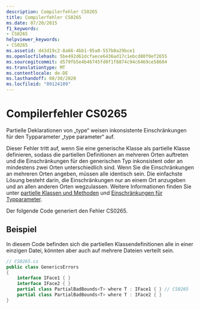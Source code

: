 ```yaml
---
description: Compilerfehler CS0265
title: Compilerfehler CS0265
ms.date: 07/20/2015
f1_keywords:
- CS0265
helpviewer_keywords:
- CS0265
ms.assetid: d43d19c2-8a66-4bb1-95a0-557b0a29bce1
ms.openlocfilehash: 5be492d61dcfaece6436ad17c1ebcd80f0ef2655
ms.sourcegitcommit: d579fb5e4b46745fd0f1f8874c94c6469ce58604
ms.translationtype: MT
ms.contentlocale: de-DE
ms.lasthandoff: 08/30/2020
ms.locfileid: "89124109"
---
```

# <a name="compiler-error-cs0265"></a>Compilerfehler CS0265
Partielle Deklarationen von „type“ weisen inkonsistente Einschränkungen für den Typparameter „type parameter“ auf.  
  
 Dieser Fehler tritt auf, wenn Sie eine generische Klasse als partielle Klasse definieren, sodass die partiellen Definitionen an mehreren Orten auftreten und die Einschränkungen für den generischen Typ inkonsistent oder an mindestens zwei Orten unterschiedlich sind. Wenn Sie die Einschränkungen an mehreren Orten angeben, müssen alle identisch sein. Die einfachste Lösung besteht darin, die Einschränkungen nur an einem Ort anzugeben und an allen anderen Orten wegzulassen. Weitere Informationen finden Sie unter [partielle Klassen und Methoden](../programming-guide/classes-and-structs/partial-classes-and-methods.md) und [Einschränkungen für Typparameter](../programming-guide/generics/constraints-on-type-parameters.md).  
  
 Der folgende Code generiert den Fehler CS0265.  
  
## <a name="example"></a>Beispiel  
 In diesem Code befinden sich die partiellen Klassendefinitionen alle in einer einzigen Datei, könnten aber auch auf mehrere Dateien verteilt sein.  
  
```csharp  
// CS0265.cs  
public class GenericsErrors
{  
    interface IFace1 { }  
    interface IFace2 { }  
    partial class PartialBadBounds<T> where T : IFace1 { } // CS0265  
    partial class PartialBadBounds<T> where T : IFace2 { }
}  
```
